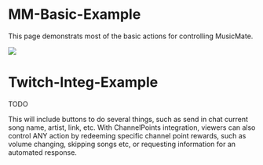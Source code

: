 # MM-Basic-Example

This page demonstrats most of the basic actions for controlling MusicMate.

<img src="https://imgur.com/uDA0ZrF.png">

# Twitch-Integ-Example
TODO

This will include buttons to do several things, such as send in chat current song name, artist, link, etc. With ChannelPoints integration, viewers can also control ANY action by redeeming specific channel point rewards, such as volume changing, skipping songs etc, or requesting information for an automated response.
